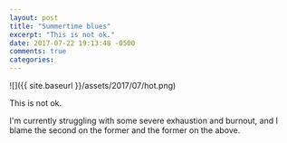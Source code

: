 ```yaml
---
layout: post
title: "Summertime blues"
excerpt: "This is not ok."
date: 2017-07-22 19:13:48 -0500
comments: true
categories: 
---
```


![]({{ site.baseurl }}/assets/2017/07/hot.png)

This is not ok.

I'm currently struggling with some severe exhaustion and burnout, and I blame the second on the former and the former on the above.

